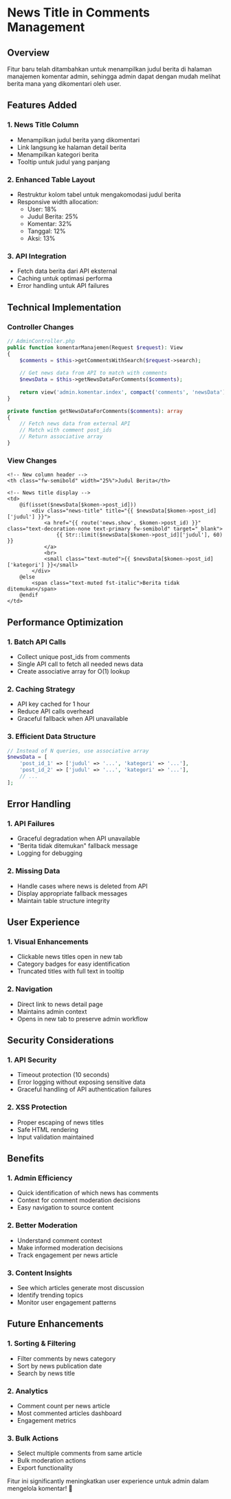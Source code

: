 # News Title in Comments Management

## Overview
Fitur baru telah ditambahkan untuk menampilkan judul berita di halaman manajemen komentar admin, sehingga admin dapat dengan mudah melihat berita mana yang dikomentari oleh user.

## Features Added

### 1. **News Title Column**
- Menampilkan judul berita yang dikomentari
- Link langsung ke halaman detail berita
- Menampilkan kategori berita
- Tooltip untuk judul yang panjang

### 2. **Enhanced Table Layout**
- Restruktur kolom tabel untuk mengakomodasi judul berita
- Responsive width allocation:
  - User: 18%
  - Judul Berita: 25%
  - Komentar: 32%
  - Tanggal: 12%
  - Aksi: 13%

### 3. **API Integration**
- Fetch data berita dari API eksternal
- Caching untuk optimasi performa
- Error handling untuk API failures

## Technical Implementation

### Controller Changes
```php
// AdminController.php
public function komentarManajemen(Request $request): View
{
    $comments = $this->getCommentsWithSearch($request->search);
    
    // Get news data from API to match with comments
    $newsData = $this->getNewsDataForComments($comments);
    
    return view('admin.komentar.index', compact('comments', 'newsData'));
}

private function getNewsDataForComments($comments): array
{
    // Fetch news data from external API
    // Match with comment post_ids
    // Return associative array
}
```

### View Changes
```blade
<!-- New column header -->
<th class="fw-semibold" width="25%">Judul Berita</th>

<!-- News title display -->
<td>
    @if(isset($newsData[$komen->post_id]))
        <div class="news-title" title="{{ $newsData[$komen->post_id]['judul'] }}">
            <a href="{{ route('news.show', $komen->post_id) }}" class="text-decoration-none text-primary fw-semibold" target="_blank">
                {{ Str::limit($newsData[$komen->post_id]['judul'], 60) }}
            </a>
            <br>
            <small class="text-muted">{{ $newsData[$komen->post_id]['kategori'] }}</small>
        </div>
    @else
        <span class="text-muted fst-italic">Berita tidak ditemukan</span>
    @endif
</td>
```

## Performance Optimization

### 1. **Batch API Calls**
- Collect unique post_ids from comments
- Single API call to fetch all needed news data
- Create associative array for O(1) lookup

### 2. **Caching Strategy**
- API key cached for 1 hour
- Reduce API calls overhead
- Graceful fallback when API unavailable

### 3. **Efficient Data Structure**
```php
// Instead of N queries, use associative array
$newsData = [
    'post_id_1' => ['judul' => '...', 'kategori' => '...'],
    'post_id_2' => ['judul' => '...', 'kategori' => '...'],
    // ...
];
```

## Error Handling

### 1. **API Failures**
- Graceful degradation when API unavailable
- "Berita tidak ditemukan" fallback message
- Logging for debugging

### 2. **Missing Data**
- Handle cases where news is deleted from API
- Display appropriate fallback messages
- Maintain table structure integrity

## User Experience

### 1. **Visual Enhancements**
- Clickable news titles open in new tab
- Category badges for easy identification
- Truncated titles with full text in tooltip

### 2. **Navigation**
- Direct link to news detail page
- Maintains admin context
- Opens in new tab to preserve admin workflow

## Security Considerations

### 1. **API Security**
- Timeout protection (10 seconds)
- Error logging without exposing sensitive data
- Graceful handling of API authentication failures

### 2. **XSS Protection**
- Proper escaping of news titles
- Safe HTML rendering
- Input validation maintained

## Benefits

### 1. **Admin Efficiency**
- Quick identification of which news has comments
- Context for comment moderation decisions
- Easy navigation to source content

### 2. **Better Moderation**
- Understand comment context
- Make informed moderation decisions
- Track engagement per news article

### 3. **Content Insights**
- See which articles generate most discussion
- Identify trending topics
- Monitor user engagement patterns

## Future Enhancements

### 1. **Sorting & Filtering**
- Filter comments by news category
- Sort by news publication date
- Search by news title

### 2. **Analytics**
- Comment count per news article
- Most commented articles dashboard
- Engagement metrics

### 3. **Bulk Actions**
- Select multiple comments from same article
- Bulk moderation actions
- Export functionality

Fitur ini significantly meningkatkan user experience untuk admin dalam mengelola komentar! 🚀
